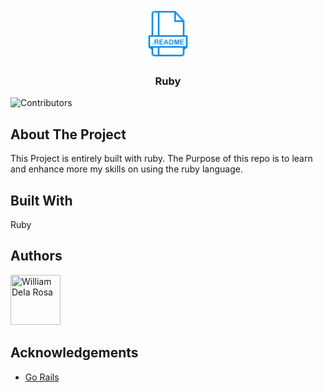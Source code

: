 <br/>
<p align="center">
  <a href="https://github.com/william1220/Ruby_with_Go_Rails">
    <img src="assets/readme.png" alt="Logo" width="80" height="80">
  </a>

  <h3 align="center">Ruby</h3>

</p>

![Contributors](https://img.shields.io/github/contributors/william1220/Ruby_with_Go_Rails?color=dark-green)

## About The Project

This Project is entirely built with ruby. The Purpose of  this repo is to learn and enhance more my skills on using the ruby language.

## Built With

Ruby

## Authors


[//]: contributor-faces

<a href="https://github.com/william1220"><img src="https://avatars.githubusercontent.com/u/23138486?v=4" title="William Dela Rosa" width="80" height="80"></a>

[//]: contributor-faces

## Acknowledgements

* [Go Rails](https://gorails.com/)
